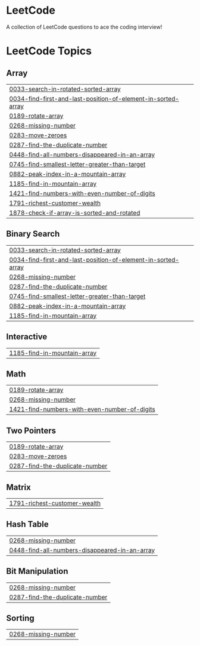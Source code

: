 # LeetCode
A collection of LeetCode questions to ace the coding interview!

<!---LeetCode Topics Start-->
# LeetCode Topics
## Array
|  |
| ------- |
| [0033-search-in-rotated-sorted-array](https://github.com/Cid-Kagenou-17/LeetCode/tree/master/0033-search-in-rotated-sorted-array) |
| [0034-find-first-and-last-position-of-element-in-sorted-array](https://github.com/Cid-Kagenou-17/LeetCode/tree/master/0034-find-first-and-last-position-of-element-in-sorted-array) |
| [0189-rotate-array](https://github.com/Cid-Kagenou-17/LeetCode/tree/master/0189-rotate-array) |
| [0268-missing-number](https://github.com/Cid-Kagenou-17/LeetCode/tree/master/0268-missing-number) |
| [0283-move-zeroes](https://github.com/Cid-Kagenou-17/LeetCode/tree/master/0283-move-zeroes) |
| [0287-find-the-duplicate-number](https://github.com/Cid-Kagenou-17/LeetCode/tree/master/0287-find-the-duplicate-number) |
| [0448-find-all-numbers-disappeared-in-an-array](https://github.com/Cid-Kagenou-17/LeetCode/tree/master/0448-find-all-numbers-disappeared-in-an-array) |
| [0745-find-smallest-letter-greater-than-target](https://github.com/Cid-Kagenou-17/LeetCode/tree/master/0745-find-smallest-letter-greater-than-target) |
| [0882-peak-index-in-a-mountain-array](https://github.com/Cid-Kagenou-17/LeetCode/tree/master/0882-peak-index-in-a-mountain-array) |
| [1185-find-in-mountain-array](https://github.com/Cid-Kagenou-17/LeetCode/tree/master/1185-find-in-mountain-array) |
| [1421-find-numbers-with-even-number-of-digits](https://github.com/Cid-Kagenou-17/LeetCode/tree/master/1421-find-numbers-with-even-number-of-digits) |
| [1791-richest-customer-wealth](https://github.com/Cid-Kagenou-17/LeetCode/tree/master/1791-richest-customer-wealth) |
| [1878-check-if-array-is-sorted-and-rotated](https://github.com/Cid-Kagenou-17/LeetCode/tree/master/1878-check-if-array-is-sorted-and-rotated) |
## Binary Search
|  |
| ------- |
| [0033-search-in-rotated-sorted-array](https://github.com/Cid-Kagenou-17/LeetCode/tree/master/0033-search-in-rotated-sorted-array) |
| [0034-find-first-and-last-position-of-element-in-sorted-array](https://github.com/Cid-Kagenou-17/LeetCode/tree/master/0034-find-first-and-last-position-of-element-in-sorted-array) |
| [0268-missing-number](https://github.com/Cid-Kagenou-17/LeetCode/tree/master/0268-missing-number) |
| [0287-find-the-duplicate-number](https://github.com/Cid-Kagenou-17/LeetCode/tree/master/0287-find-the-duplicate-number) |
| [0745-find-smallest-letter-greater-than-target](https://github.com/Cid-Kagenou-17/LeetCode/tree/master/0745-find-smallest-letter-greater-than-target) |
| [0882-peak-index-in-a-mountain-array](https://github.com/Cid-Kagenou-17/LeetCode/tree/master/0882-peak-index-in-a-mountain-array) |
| [1185-find-in-mountain-array](https://github.com/Cid-Kagenou-17/LeetCode/tree/master/1185-find-in-mountain-array) |
## Interactive
|  |
| ------- |
| [1185-find-in-mountain-array](https://github.com/Cid-Kagenou-17/LeetCode/tree/master/1185-find-in-mountain-array) |
## Math
|  |
| ------- |
| [0189-rotate-array](https://github.com/Cid-Kagenou-17/LeetCode/tree/master/0189-rotate-array) |
| [0268-missing-number](https://github.com/Cid-Kagenou-17/LeetCode/tree/master/0268-missing-number) |
| [1421-find-numbers-with-even-number-of-digits](https://github.com/Cid-Kagenou-17/LeetCode/tree/master/1421-find-numbers-with-even-number-of-digits) |
## Two Pointers
|  |
| ------- |
| [0189-rotate-array](https://github.com/Cid-Kagenou-17/LeetCode/tree/master/0189-rotate-array) |
| [0283-move-zeroes](https://github.com/Cid-Kagenou-17/LeetCode/tree/master/0283-move-zeroes) |
| [0287-find-the-duplicate-number](https://github.com/Cid-Kagenou-17/LeetCode/tree/master/0287-find-the-duplicate-number) |
## Matrix
|  |
| ------- |
| [1791-richest-customer-wealth](https://github.com/Cid-Kagenou-17/LeetCode/tree/master/1791-richest-customer-wealth) |
## Hash Table
|  |
| ------- |
| [0268-missing-number](https://github.com/Cid-Kagenou-17/LeetCode/tree/master/0268-missing-number) |
| [0448-find-all-numbers-disappeared-in-an-array](https://github.com/Cid-Kagenou-17/LeetCode/tree/master/0448-find-all-numbers-disappeared-in-an-array) |
## Bit Manipulation
|  |
| ------- |
| [0268-missing-number](https://github.com/Cid-Kagenou-17/LeetCode/tree/master/0268-missing-number) |
| [0287-find-the-duplicate-number](https://github.com/Cid-Kagenou-17/LeetCode/tree/master/0287-find-the-duplicate-number) |
## Sorting
|  |
| ------- |
| [0268-missing-number](https://github.com/Cid-Kagenou-17/LeetCode/tree/master/0268-missing-number) |
<!---LeetCode Topics End-->
